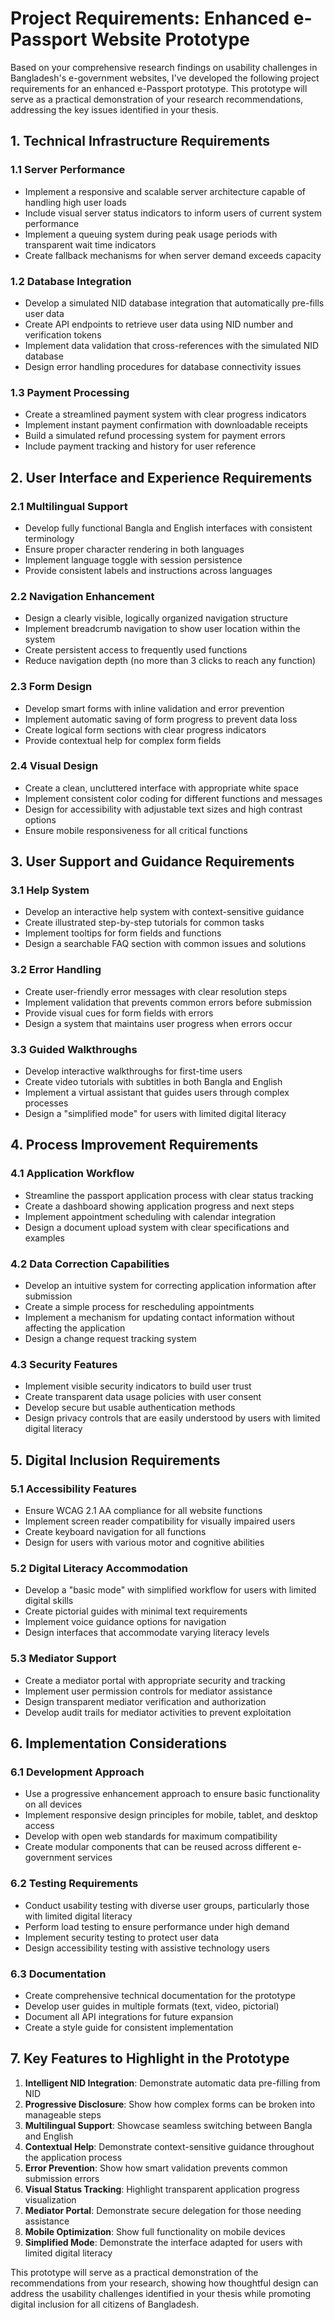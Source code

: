 # Project Requirements: Enhanced e-Passport Website Prototype

Based on your comprehensive research findings on usability challenges in Bangladesh's e-government websites, I've developed the following project requirements for an enhanced e-Passport prototype. This prototype will serve as a practical demonstration of your research recommendations, addressing the key issues identified in your thesis.

## 1. Technical Infrastructure Requirements

### 1.1 Server Performance
- Implement a responsive and scalable server architecture capable of handling high user loads
- Include visual server status indicators to inform users of current system performance
- Implement a queuing system during peak usage periods with transparent wait time indicators
- Create fallback mechanisms for when server demand exceeds capacity

### 1.2 Database Integration
- Develop a simulated NID database integration that automatically pre-fills user data
- Create API endpoints to retrieve user data using NID number and verification tokens
- Implement data validation that cross-references with the simulated NID database
- Design error handling procedures for database connectivity issues

### 1.3 Payment Processing
- Create a streamlined payment system with clear progress indicators
- Implement instant payment confirmation with downloadable receipts
- Build a simulated refund processing system for payment errors
- Include payment tracking and history for user reference

## 2. User Interface and Experience Requirements

### 2.1 Multilingual Support
- Develop fully functional Bangla and English interfaces with consistent terminology
- Ensure proper character rendering in both languages
- Implement language toggle with session persistence
- Provide consistent labels and instructions across languages

### 2.2 Navigation Enhancement
- Design a clearly visible, logically organized navigation structure
- Implement breadcrumb navigation to show user location within the system
- Create persistent access to frequently used functions
- Reduce navigation depth (no more than 3 clicks to reach any function)

### 2.3 Form Design
- Develop smart forms with inline validation and error prevention
- Implement automatic saving of form progress to prevent data loss
- Create logical form sections with clear progress indicators
- Provide contextual help for complex form fields

### 2.4 Visual Design
- Create a clean, uncluttered interface with appropriate white space
- Implement consistent color coding for different functions and messages
- Design for accessibility with adjustable text sizes and high contrast options
- Ensure mobile responsiveness for all critical functions

## 3. User Support and Guidance Requirements

### 3.1 Help System
- Develop an interactive help system with context-sensitive guidance
- Create illustrated step-by-step tutorials for common tasks
- Implement tooltips for form fields and functions
- Design a searchable FAQ section with common issues and solutions

### 3.2 Error Handling
- Create user-friendly error messages with clear resolution steps
- Implement validation that prevents common errors before submission
- Provide visual cues for form fields with errors
- Design a system that maintains user progress when errors occur

### 3.3 Guided Walkthroughs
- Develop interactive walkthroughs for first-time users
- Create video tutorials with subtitles in both Bangla and English
- Implement a virtual assistant that guides users through complex processes
- Design a "simplified mode" for users with limited digital literacy

## 4. Process Improvement Requirements

### 4.1 Application Workflow
- Streamline the passport application process with clear status tracking
- Create a dashboard showing application progress and next steps
- Implement appointment scheduling with calendar integration
- Design a document upload system with clear specifications and examples

### 4.2 Data Correction Capabilities
- Develop an intuitive system for correcting application information after submission
- Create a simple process for rescheduling appointments
- Implement a mechanism for updating contact information without affecting the application
- Design a change request tracking system

### 4.3 Security Features
- Implement visible security indicators to build user trust
- Create transparent data usage policies with user consent
- Develop secure but usable authentication methods
- Design privacy controls that are easily understood by users with limited digital literacy

## 5. Digital Inclusion Requirements

### 5.1 Accessibility Features
- Ensure WCAG 2.1 AA compliance for all website functions
- Implement screen reader compatibility for visually impaired users
- Create keyboard navigation for all functions
- Design for users with various motor and cognitive abilities

### 5.2 Digital Literacy Accommodation
- Develop a "basic mode" with simplified workflow for users with limited digital skills
- Create pictorial guides with minimal text requirements
- Implement voice guidance options for navigation
- Design interfaces that accommodate varying literacy levels

### 5.3 Mediator Support
- Create a mediator portal with appropriate security and tracking
- Implement user permission controls for mediator assistance
- Design transparent mediator verification and authorization
- Develop audit trails for mediator activities to prevent exploitation

## 6. Implementation Considerations

### 6.1 Development Approach
- Use a progressive enhancement approach to ensure basic functionality on all devices
- Implement responsive design principles for mobile, tablet, and desktop access
- Develop with open web standards for maximum compatibility
- Create modular components that can be reused across different e-government services

### 6.2 Testing Requirements
- Conduct usability testing with diverse user groups, particularly those with limited digital literacy
- Perform load testing to ensure performance under high demand
- Implement security testing to protect user data
- Design accessibility testing with assistive technology users

### 6.3 Documentation
- Create comprehensive technical documentation for the prototype
- Develop user guides in multiple formats (text, video, pictorial)
- Document all API integrations for future expansion
- Create a style guide for consistent implementation

## 7. Key Features to Highlight in the Prototype

1. **Intelligent NID Integration**: Demonstrate automatic data pre-filling from NID
2. **Progressive Disclosure**: Show how complex forms can be broken into manageable steps
3. **Multilingual Support**: Showcase seamless switching between Bangla and English
4. **Contextual Help**: Demonstrate context-sensitive guidance throughout the application process
5. **Error Prevention**: Show how smart validation prevents common submission errors
6. **Visual Status Tracking**: Highlight transparent application progress visualization
7. **Mediator Portal**: Demonstrate secure delegation for those needing assistance
8. **Mobile Optimization**: Show full functionality on mobile devices
9. **Simplified Mode**: Demonstrate the interface adapted for users with limited digital literacy

This prototype will serve as a practical demonstration of the recommendations from your research, showing how thoughtful design can address the usability challenges identified in your thesis while promoting digital inclusion for all citizens of Bangladesh.